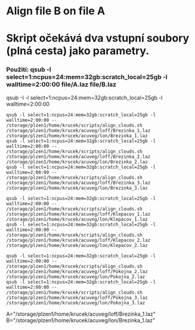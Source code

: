 # Align file B on file A
# Skript očekává dva vstupní soubory (plná cesta) jako parametry.



### Použití: qsub -l select=1:ncpus=24:mem=32gb:scratch_local=25gb -l walltime=2:00:00 file/A.laz file/B.laz

qsub -I -l select=1:ncpus=24:mem=32gb:scratch_local=25gb -l walltime=2:00:00


```
qsub -l select=1:ncpus=24:mem=32gb:scratch_local=25gb -l walltime=2:00:00 -- /storage/plzen1/home/krucek/scripts/align_clouds.sh /storage/plzen1/home/krucek/acuveg/loff/Brezinka_1.laz /storage/plzen1/home/krucek/acuveg/lon/Brezinka_1.laz
qsub -l select=1:ncpus=24:mem=32gb:scratch_local=25gb -l walltime=2:00:00 -- /storage/plzen1/home/krucek/scripts/align_clouds.sh /storage/plzen1/home/krucek/acuveg/loff/Brezinka_2.laz /storage/plzen1/home/krucek/acuveg/lon/Brezinka_2.laz
qsub -l select=1:ncpus=24:mem=32gb:scratch_local=25gb -l walltime=2:00:00 -- /storage/plzen1/home/krucek/scripts/align_clouds.sh /storage/plzen1/home/krucek/acuveg/loff/Brezinka_3.laz /storage/plzen1/home/krucek/acuveg/lon/Brezinka_3.laz

qsub -l select=1:ncpus=24:mem=32gb:scratch_local=25gb -l walltime=2:00:00 -- /storage/plzen1/home/krucek/scripts/align_clouds.sh /storage/plzen1/home/krucek/acuveg/loff/Klepacov_1.laz /storage/plzen1/home/krucek/acuveg/lon/Klepacov_1.laz
qsub -l select=1:ncpus=24:mem=32gb:scratch_local=25gb -l walltime=2:00:00 -- /storage/plzen1/home/krucek/scripts/align_clouds.sh /storage/plzen1/home/krucek/acuveg/loff/Klepacov_2.laz /storage/plzen1/home/krucek/acuveg/lon/Klepacov_2.laz

qsub -l select=1:ncpus=24:mem=32gb:scratch_local=25gb -l walltime=2:00:00 -- /storage/plzen1/home/krucek/scripts/align_clouds.sh /storage/plzen1/home/krucek/acuveg/loff/Pokojna_2.laz /storage/plzen1/home/krucek/acuveg/lon/Pokojna_2.laz
qsub -l select=1:ncpus=24:mem=32gb:scratch_local=25gb -l walltime=2:00:00 -- /storage/plzen1/home/krucek/scripts/align_clouds.sh /storage/plzen1/home/krucek/acuveg/loff/Pokojna_3.laz /storage/plzen1/home/krucek/acuveg/lon/Pokojna_3.laz
```



A="/storage/plzen1/home/krucek/acuveg/loff/Brezinka_1.laz"
B="/storage/plzen1/home/krucek/acuveg/lon/Brezinka_1.laz"